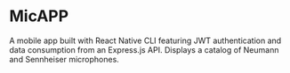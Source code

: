 # MicAPP
A mobile app built with React Native CLI featuring JWT authentication and data consumption from an Express.js API. Displays a catalog of Neumann and Sennheiser microphones.
